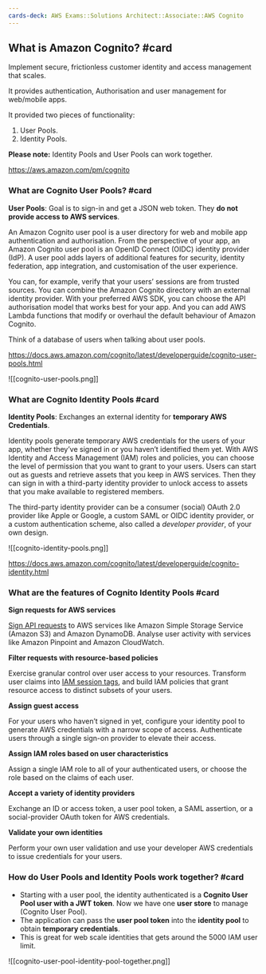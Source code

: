 ```yaml
---
cards-deck: AWS Exams::Solutions Architect::Associate::AWS Cognito
---
```

## What is Amazon Cognito? #card 

Implement secure, frictionless customer identity and access management that scales.

It provides authentication, Authorisation and user management for web/mobile apps.

It provided two pieces of functionality:

1. User Pools.
2. Identity Pools.

**Please note:** Identity Pools and User Pools can work together.

https://aws.amazon.com/pm/cognito

### What are Cognito User Pools? #card

**User Pools**: Goal is to sign-in and get a JSON web token. They **do not provide access to AWS services**. 

An Amazon Cognito user pool is a user directory for web and mobile app authentication and authorisation. From the perspective of your app, an Amazon Cognito user pool is an OpenID Connect (OIDC) identity provider (IdP). A user pool adds layers of additional features for security, identity federation, app integration, and customisation of the user experience.

You can, for example, verify that your users’ sessions are from trusted sources. You can combine the Amazon Cognito directory with an external identity provider. With your preferred AWS SDK, you can choose the API authorisation model that works best for your app. And you can add AWS Lambda functions that modify or overhaul the default behaviour of Amazon Cognito.

Think of a database of users when talking about user pools.

https://docs.aws.amazon.com/cognito/latest/developerguide/cognito-user-pools.html

![[cognito-user-pools.png]]
### What are Cognito Identity Pools #card 

**Identity Pools**: Exchanges an external identity for **temporary AWS Credentials**.

Identity pools generate temporary AWS credentials for the users of your app, whether they’ve signed in or you haven’t identified them yet. With AWS Identity and Access Management (IAM) roles and policies, you can choose the level of permission that you want to grant to your users. Users can start out as guests and retrieve assets that you keep in AWS services. Then they can sign in with a third-party identity provider to unlock access to assets that you make available to registered members. 

The third-party identity provider can be a consumer (social) OAuth 2.0 provider like Apple or Google, a custom SAML or OIDC identity provider, or a custom authentication scheme, also called a _developer provider_, of your own design.

![[cognito-identity-pools.png]]

https://docs.aws.amazon.com/cognito/latest/developerguide/cognito-identity.html

### What are the features of Cognito Identity Pools #card 

**Sign requests for AWS services**

[Sign API requests](https://docs.aws.amazon.com/AmazonS3/latest/API/sig-v4-authenticating-requests.html) to AWS services like Amazon Simple Storage Service (Amazon S3) and Amazon DynamoDB. Analyse user activity with services like Amazon Pinpoint and Amazon CloudWatch.

**Filter requests with resource-based policies**

Exercise granular control over user access to your resources. Transform user claims into [IAM session tags](https://docs.aws.amazon.com/IAM/latest/UserGuide/id_session-tags.html), and build IAM policies that grant resource access to distinct subsets of your users.

**Assign guest access**

For your users who haven’t signed in yet, configure your identity pool to generate AWS credentials with a narrow scope of access. Authenticate users through a single sign-on provider to elevate their access.

**Assign IAM roles based on user characteristics**

Assign a single IAM role to all of your authenticated users, or choose the role based on the claims of each user.

**Accept a variety of identity providers**

Exchange an ID or access token, a user pool token, a SAML assertion, or a social-provider OAuth token for AWS credentials.

**Validate your own identities**

Perform your own user validation and use your developer AWS credentials to issue credentials for your users.

### How do User Pools and Identity Pools work together? #card 

- Starting with a user pool, the identity authenticated is a **Cognito User Pool user with a JWT token**. Now we have one **user store** to manage (Cognito User Pool).
- The application can pass the **user pool token** into the **identity pool** to obtain **temporary credentials**.
- This is great for web scale identities that gets around the 5000 IAM user limit.

![[cognito-user-pool-identity-pool-together.png]]